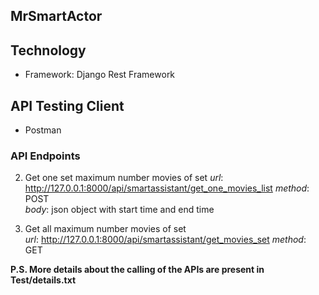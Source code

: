 ## MrSmartActor


## Technology
- Framework: Django Rest Framework


## API Testing Client
- Postman

### API Endpoints

2. Get one set maximum number movies of set
*url*: http://127.0.0.1:8000/api/smartassistant/get_one_movies_list
*method*: POST \
*body*: json object with start time and end time

3. Get all maximum number movies of set \
*url*: http://127.0.0.1:8000/api/smartassistant/get_movies_set
*method*: GET 

**P.S. More details about the calling of the APIs are present in Test/details.txt**

